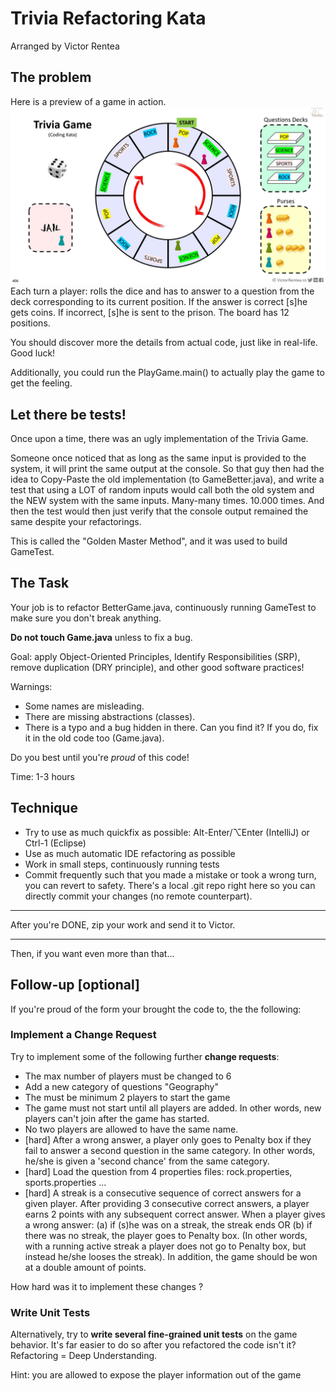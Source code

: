 # Trivia Refactoring Kata
Arranged by Victor Rentea
## The problem
Here is a preview of a game in action.
![Trivia Game Picture](art/trivia.jpg)
Each turn a player: rolls the dice and has to answer to a question from the deck corresponding to its current position. If the answer is correct [s]he gets coins. If incorrect, [s]he is sent to the prison. The board has 12 positions.

You should discover more the details from actual code, just like in real-life. Good luck!

Additionally, you could run the PlayGame.main() to actually play the game to get the feeling.

## Let there be tests!
Once upon a time, there was an ugly implementation of the Trivia Game.

Someone once noticed that as long as the same input is provided to the system, 
it will print the same output at the console. So that guy then had the idea to 
Copy-Paste the old implementation (to GameBetter.java), and write a test
that using a LOT of random inputs would call both the old system and the NEW system with the same inputs.
Many-many times. 10.000 times. And then the test would then just verify that the console output 
remained the same despite your refactorings.

This is called the "Golden Master Method", and it was used to build GameTest. 

## The Task
Your job is to refactor BetterGame.java, continuously running GameTest to make sure you don't break anything.

**Do not touch Game.java** unless to fix a bug.

Goal: apply Object-Oriented Principles, Identify Responsibilities (SRP), remove duplication (DRY principle), and other good software practices! 

Warnings:
- Some names are misleading.
- There are missing abstractions (classes).
- There is a typo and a bug hidden in there. Can you find it? If you do, fix it in the old code too (Game.java).

Do you best until you're *proud* of this code!

Time: 1-3 hours

## Technique
- Try to use as much quickfix as possible: Alt-Enter/⌥Enter (IntelliJ) or Ctrl-1 (Eclipse) 
- Use as much automatic IDE refactoring as possible
- Work in small steps, continuously running tests
- Commit frequently such that you made a mistake or took a wrong turn, you can revert to safety. There's a local .git repo right here so you can directly commit your changes (no remote counterpart). 

***
After you're DONE, zip your work and send it to Victor.
***

Then, if you want even more than that...

## Follow-up [optional]

If you're proud of the form your brought the code to, the the following:

### Implement a Change Request
Try to implement some of the following further **change requests**:
- The max number of players must be changed to 6
- Add a new category of questions "Geography"
- The must be minimum 2 players to start the game
- The game must not start until all players are added. In other words, new players can't join after the game has started.
- No two players are allowed to have the same name.
- [hard] After a wrong answer, a player only goes to Penalty box if they fail to answer a second question in the same category. In other words, he/she is given a 'second chance' from the same category.
- [hard] Load the question from 4 properties files: rock.properties, sports.properties ... 
- [hard] A streak is a consecutive sequence of correct answers for a given player. After providing 3 consecutive correct answers, a player earns 2 points with any subsequent correct answer. When a player gives a wrong answer: (a) if (s)he was on a streak, the streak ends OR (b) if there was no streak, the player goes to Penalty box. (In other words, with a running active streak a player does not go to Penalty box, but instead he/she looses the streak). In addition, the game should be won at a double amount of points.

How hard was it to implement these changes ?

### Write Unit Tests
Alternatively, try to **write several fine-grained unit tests**
on the game behavior. It's far easier to do so after you 
refactored the code isn't it? Refactoring = Deep Understanding.

Hint: you are allowed to expose the player information out of the game

